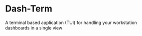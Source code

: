 # Dash-Term
A terminal based application (TUI) for handling your workstation dashboards in a single view
